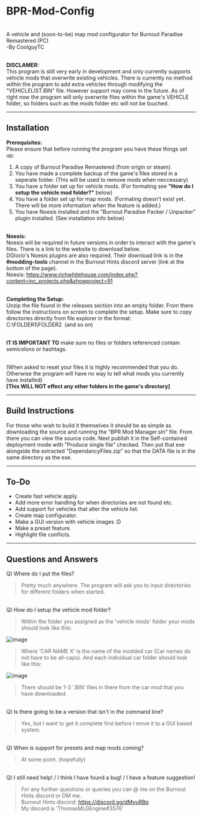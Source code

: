 # BPR-Mod-Config

<br />A vehicle and (soon-to-be) map mod configurator for Burnout Paradise Remastered (PC)<br />
-By CoolguyTC<br />

<br />**DISCLAMER:**<br />
This program is still very early in development and only currently supports vehicle mods that overwrite existing vehicles. There is currently no method within the program to add extra vehicles through modifying the "VEHICLELIST.BIN" file. However support may come in the future. As of right now the program will only overwrite files within the game's VEHICLE folder, so folders such as the mods folder etc will not be touched.

---
**Installation**<br />
---
**Prerequisites:**<br />
Please ensure that before running the program you have these things set up:
1. A copy of Burnout Paradise Remastered (from origin or steam).
2. You have made a complete backup of the game's files stored in a seperate folder. (This will be used to remove mods when neccessary)
3. You have a folder set up for vehicle mods. (For formating see **"How do I setup the vehicle mod folder?"** below)
4. You have a folder set up for map mods. (Formating doesn't exist yet. There will be more information when the feature is added.)
5. You have Noesis installed and the "Burnout Paradise Packer / Unpacker" plugin installed. (See installation info below)<br /><br />

**Noesis:**<br />
Noesis will be required in future versions in order to interact with the game's files. There is a link to the website to download below.<br />
DGIorio's Noesis plugins are also required. Their download link is in the **#modding-tools** channel in the Burnout Hints discord server (link at the bottom of the page).<br />
Noesis: https://www.richwhitehouse.com/index.php?content=inc_projects.php&showproject=91<br /><br />

**Completing the Setup:**<br />
Unzip the file found in the releases section into an empty folder. From there follow the instructions on screen to complete the setup. Make sure to copy directories directly from file explorer in the format:<br />
C:\FOLDER1\FOLDER2&nbsp;&nbsp;(and so on)<br /><br />

**IT IS IMPORTANT TO** make sure no files or folders referenced contain semicolons or hashtags.<br /><br />

(When asked to reset your files it is highly recommended that you do. Otherwise the program will have no way to tell what mods you currently have installed)<br />
**[This WILL NOT effect any other folders in the game's directory]**

---
**Build Instructions**
---
For those who wish to build it themselves it should be as simple as downloading the source and running the "BPR Mod Manager.sln" file.
From there you can view the source code. Next publish it in the Self-contained deployment mode with "Produce single file" checked. Then put that exe alongside the extracted "DependancyFiles.zip" so that the DATA file is in the same directory as the exe.


---
**To-Do**
---
- Create fast vehicle apply.
- Add more error handling for when directories are not found etc.
- Add support for vehicles that alter the vehicle list.
- Create map configurator.
- Make a GUI version with vehicle images :D
- Make a preset feature.
- Highlight file conflicts.

---
**Questions and Answers**
---

Q) Where do I put the files?

>Pretty much anywhere.
The program will ask you to input directories for different folders when started.


<br />Q) How do I setup the vehicle mod folder?

>Within the folder you assigned as the 'vehicle mods' folder your mods should look like this:

![image](https://user-images.githubusercontent.com/95531273/179301454-dd70cb46-6039-432e-92d3-b8ebde470c05.png)

>Where 'CAR NAME X' is the name of the modded car (Car names do not have to be all-caps).
And each individual car folder should look like this:

![image](https://user-images.githubusercontent.com/95531273/179301772-392b24e1-d631-46f5-9c9e-ce4a3d23d304.png)

>There should be 1-3 '.BIN' files in there from the car mod that you have downloaded.


<br />Q) Is there going to be a version that isn't in the command line?

>Yes, but I want to get it complete first before I move it to a GUI based system.


<br />Q) When is support for presets and map mods coming?

>At some point. (hopefully)


<br />Q) I still need help! / I think I have found a bug! / I have a feature suggestion!

>For any further questions or queries you can @ me on the Burnout Hints discord or DM me.<br />
Burnout Hints discord: https://discord.gg/dMyuRBq<br />
My discord is 'ThomasMLGEngine#3576'
